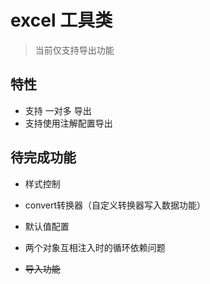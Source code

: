 # excel 工具类

> 当前仅支持导出功能

## 特性

* 支持 一对多 导出
* 支持使用注解配置导出

## 待完成功能

* 样式控制
* convert转换器（自定义转换器写入数据功能）
* 默认值配置
* 两个对象互相注入时的循环依赖问题

* ~~导入功能~~
